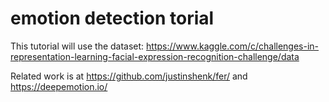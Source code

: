 # emotion detection torial

This tutorial will use the dataset: https://www.kaggle.com/c/challenges-in-representation-learning-facial-expression-recognition-challenge/data

Related work is at https://github.com/justinshenk/fer/
and https://deepemotion.io/
